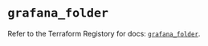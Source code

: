 # `grafana_folder`

Refer to the Terraform Registory for docs: [`grafana_folder`](https://registry.terraform.io/providers/grafana/grafana/3.16.0/docs/resources/folder).

